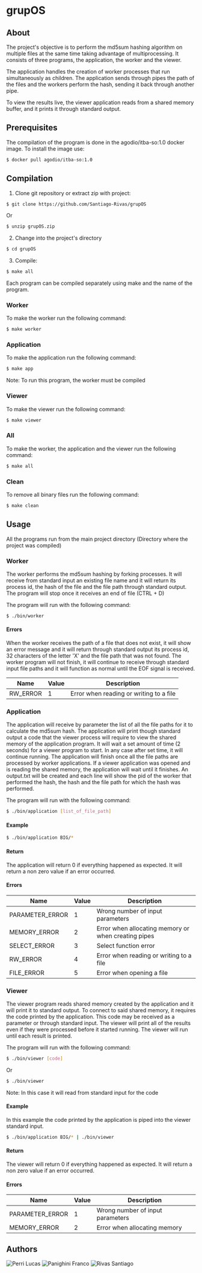# grupOS

## About

The project's objective is to perform the md5sum hashing algorithm on multiple files at the same time taking advantage of multiprocessing.
It consists of three programs, the application, the worker and the viewer.

The application handles the creation of worker processes that run simultaneously as children.
The application sends through pipes the path of the files and the workers perform the hash, sending it back through another pipe.

To view the results live, the viewer application reads from a shared memory buffer, and it prints it through standard output.

## Prerequisites

The compilation of the program is done in the agodio/itba-so:1.0 docker image.
To install the image use:

```bash
$ docker pull agodio/itba-so:1.0
```

## Compilation

1. Clone git repository or extract zip with project:

```bash
$ git clone https://github.com/Santiago-Rivas/grupOS
```

Or

```bash
$ unzip grupOS.zip
```

2. Change into the project's directory

```bash
$ cd grupOS
```

3. Compile:

```bash
$ make all
```

Each program can be compiled separately using make and the name of the program.

### Worker

To make the worker run the following command:

```bash
$ make worker
```

### Application

To make the application run the following command:

```bash
$ make app
```

Note: To run this program, the worker must be compiled

### Viewer

To make the viewer run the following command:

```bash
$ make viewer
```

### All

To make the worker, the application and the viewer run the following command:

```bash
$ make all
```

### Clean

To remove all binary files run the following command:

```bash
$ make clean
```

## Usage

All the programs run from the main project directory (Directory where the project was compiled)

### Worker

The worker performs the md5sum hashing by forking processes.
It will receive from standard input an existing file name and it will return its process id, the hash of the file and the file path through standard output.
The program will stop once it receives an end of file (CTRL + D)

The program will run with the following command:

```bash
$ ./bin/worker
```

#### Errors

When the worker receives the path of a file that does not exist, it will show an error message and it will return through standard output its process id, 32 characters of the letter 'X' and the file path that was not found.
The worker program will not finish, it will continue to receive through standard input file paths and it will function as normal until the EOF signal is received.

| Name       | Value | Description                             |
|------------|-------|-----------------------------------------|
| RW_ERROR   | 1     | Error when reading or writing to a file |

### Application

The application will receive by parameter the list of all the file paths for it to calculate the md5sum hash.
The application will print though standard output a code that the viewer process will require to view the shared memory of the application program.
It will wait a set amount of time (2 seconds) for a viewer program to start.
In any case after set time, it will continue running.
The application will finish once all the file paths are processed by worker applications.
If a viewer application was opened and is reading the shared memory, the application will wait until it finishes.
An output.txt will be created and each line will show the pid of the worker that performed the hash, the hash and the file path for which the hash was performed.

The program will run with the following command:

```bash
$ ./bin/application [list_of_file_path]
```

#### Example

```bash
$ ./bin/application BIG/*
```

#### Return

The application will return 0 if everything happened as expected.
It will return a non zero value if an error occurred.

#### Errors

| Name            | Value | Description                                         |
|-----------------|-------|-----------------------------------------------------|
| PARAMETER_ERROR | 1     | Wrong number of input parameters                    |
| MEMORY_ERROR    | 2     | Error when allocating memory or when creating pipes |
| SELECT_ERROR    | 3     | Select function error                               |
| RW_ERROR        | 4     | Error when reading or writing to a file             |
| FILE_ERROR      | 5     | Error when opening a file                           |

### Viewer

The viewer program reads shared memory created by the application and it will print it to standard output.
To connect to said shared memory, it requires the code printed by the application.
This code may be received as a parameter or through standard input.
The viewer will print all of the results even if they were processed before it started running.
The viewer will run until each result is printed.

The program will run with the following command:

```bash
$ ./bin/viewer [code]
```

Or

```bash
$ ./bin/viewer
```
Note: In this case it will read from standard input for the code

#### Example

In this example the code printed by the application is piped into the viewer standard input.

```bash
$ ./bin/application BIG/* | ./bin/viewer
```

#### Return

The viewer will return 0 if everything happened as expected.
It will return a non zero value if an error occurred.

#### Errors

| Name            | Value | Description                             |
|-----------------|-------|-----------------------------------------|
| PARAMETER_ERROR | 1     | Wrong number of input parameters        |
| MEMORY_ERROR    | 2     | Error when allocating memory            |

## Authors

![Perri Lucas](https://github.com/lperri5)
![Panighini Franco](https://github.com/fpanighini)
![Rivas Santiago](https://github.com/Santiago-Rivas)


















